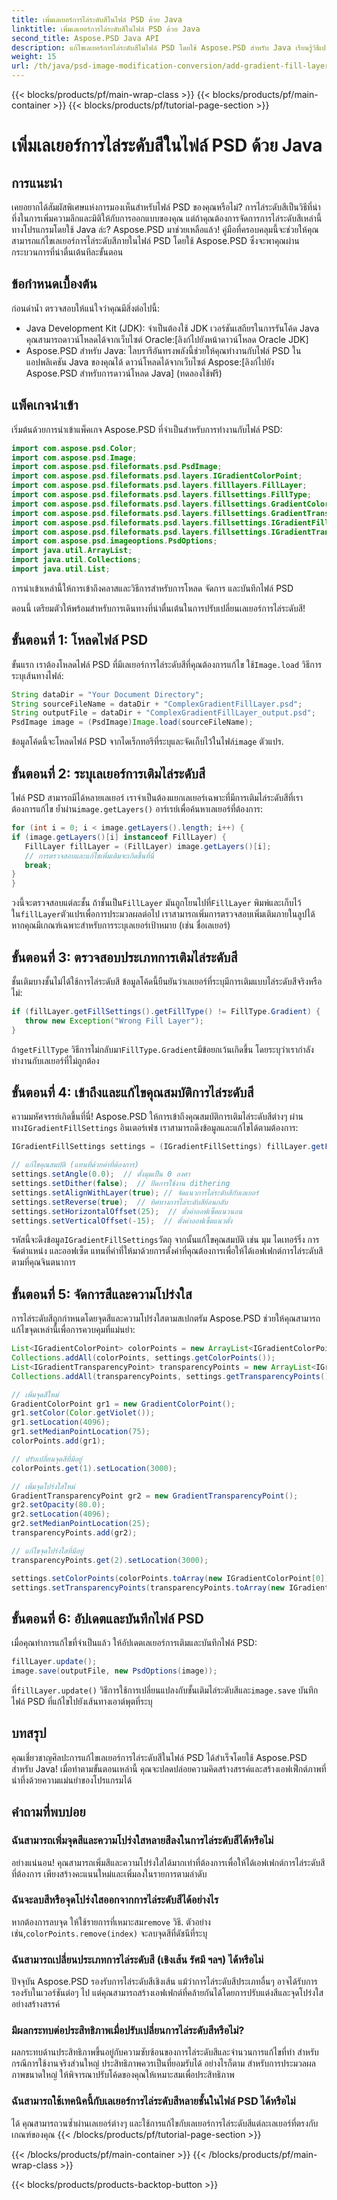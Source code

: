 ```yaml
---
title: เพิ่มเลเยอร์การไล่ระดับสีในไฟล์ PSD ด้วย Java
linktitle: เพิ่มเลเยอร์การไล่ระดับสีในไฟล์ PSD ด้วย Java
second_title: Aspose.PSD Java API
description: แก้ไขเลเยอร์การไล่ระดับสีในไฟล์ PSD โดยใช้ Aspose.PSD สำหรับ Java เรียนรู้วิธีเปลี่ยนสี ความโปร่งใส และคุณสมบัติการไล่ระดับสีอื่นๆ โดยทางโปรแกรม
weight: 15
url: /th/java/psd-image-modification-conversion/add-gradient-fill-layer-psd-files/
---
```


{{< blocks/products/pf/main-wrap-class >}}
{{< blocks/products/pf/main-container >}}
{{< blocks/products/pf/tutorial-page-section >}}

# เพิ่มเลเยอร์การไล่ระดับสีในไฟล์ PSD ด้วย Java

## การแนะนำ

เคยอยากได้สัมผัสพิเศษแห่งการมองเห็นสำหรับไฟล์ PSD ของคุณหรือไม่? การไล่ระดับสีเป็นวิธีที่น่าทึ่งในการเพิ่มความลึกและมิติให้กับการออกแบบของคุณ แต่ถ้าคุณต้องการจัดการการไล่ระดับสีเหล่านี้ทางโปรแกรมโดยใช้ Java ล่ะ? Aspose.PSD มาช่วยเหลือแล้ว! คู่มือที่ครอบคลุมนี้จะช่วยให้คุณสามารถแก้ไขเลเยอร์การไล่ระดับสีภายในไฟล์ PSD โดยใช้ Aspose.PSD ซึ่งจะพาคุณผ่านกระบวนการที่น่าตื่นเต้นทีละขั้นตอน

## ข้อกำหนดเบื้องต้น

ก่อนดำน้ำ ตรวจสอบให้แน่ใจว่าคุณมีสิ่งต่อไปนี้:

-  Java Development Kit (JDK): จำเป็นต้องใช้ JDK เวอร์ชันเสถียรในการรันโค้ด Java คุณสามารถดาวน์โหลดได้จากเว็บไซต์ Oracle:[ลิงก์ไปยังหน้าดาวน์โหลด Oracle JDK]
-  Aspose.PSD สำหรับ Java: ไลบรารีอันทรงพลังนี้ช่วยให้คุณทำงานกับไฟล์ PSD ในแอปพลิเคชัน Java ของคุณได้ ดาวน์โหลดได้จากเว็บไซต์ Aspose:[ลิงก์ไปยัง Aspose.PSD สำหรับการดาวน์โหลด Java] (ทดลองใช้ฟรี)

## แพ็คเกจนำเข้า

เริ่มต้นด้วยการนำเข้าแพ็คเกจ Aspose.PSD ที่จำเป็นสำหรับการทำงานกับไฟล์ PSD:

```java
import com.aspose.psd.Color;
import com.aspose.psd.Image;
import com.aspose.psd.fileformats.psd.PsdImage;
import com.aspose.psd.fileformats.psd.layers.IGradientColorPoint;
import com.aspose.psd.fileformats.psd.layers.filllayers.FillLayer;
import com.aspose.psd.fileformats.psd.layers.fillsettings.FillType;
import com.aspose.psd.fileformats.psd.layers.fillsettings.GradientColorPoint;
import com.aspose.psd.fileformats.psd.layers.fillsettings.GradientTransparencyPoint;
import com.aspose.psd.fileformats.psd.layers.fillsettings.IGradientFillSettings;
import com.aspose.psd.fileformats.psd.layers.fillsettings.IGradientTransparencyPoint;
import com.aspose.psd.imageoptions.PsdOptions;
import java.util.ArrayList;
import java.util.Collections;
import java.util.List;
```

การนำเข้าเหล่านี้ให้การเข้าถึงคลาสและวิธีการสำหรับการโหลด จัดการ และบันทึกไฟล์ PSD

ตอนนี้ เตรียมตัวให้พร้อมสำหรับการเดินทางที่น่าตื่นเต้นในการปรับเปลี่ยนเลเยอร์การไล่ระดับสี!

## ขั้นตอนที่ 1: โหลดไฟล์ PSD

 ขั้นแรก เราต้องโหลดไฟล์ PSD ที่มีเลเยอร์การไล่ระดับสีที่คุณต้องการแก้ไข ใช้`Image.load` วิธีการระบุเส้นทางไฟล์:

```java
String dataDir = "Your Document Directory";
String sourceFileName = dataDir + "ComplexGradientFillLayer.psd";
String outputFile = dataDir + "ComplexGradientFillLayer_output.psd";
PsdImage image = (PsdImage)Image.load(sourceFileName);
```

 ข้อมูลโค้ดนี้จะโหลดไฟล์ PSD จากไดเร็กทอรีที่ระบุและจัดเก็บไว้ในไฟล์`image` ตัวแปร.

## ขั้นตอนที่ 2: ระบุเลเยอร์การเติมไล่ระดับสี

 ไฟล์ PSD สามารถมีได้หลายเลเยอร์ เราจำเป็นต้องแยกเลเยอร์เฉพาะที่มีการเติมไล่ระดับสีที่เราต้องการแก้ไข ย้ำผ่าน`image.getLayers()` อาร์เรย์เพื่อค้นหาเลเยอร์ที่ต้องการ:

```java
for (int i = 0; i < image.getLayers().length; i++) {
if (image.getLayers()[i] instanceof FillLayer) {
   FillLayer fillLayer = (FillLayer) image.getLayers()[i];
   // การตรวจสอบและแก้ไขเพิ่มเติมจะเกิดขึ้นที่นี่
   break;
}
}
```

 วงนี้จะตรวจสอบแต่ละชั้น ถ้าชั้นเป็น`FillLayer` มันถูกโยนไปที่`FillLayer` พิมพ์และเก็บไว้ใน`fillLayer`ตัวแปรเพื่อการประมวลผลต่อไป เราสามารถเพิ่มการตรวจสอบเพิ่มเติมภายในลูปได้หากคุณมีเกณฑ์เฉพาะสำหรับการระบุเลเยอร์เป้าหมาย (เช่น ชื่อเลเยอร์)

## ขั้นตอนที่ 3: ตรวจสอบประเภทการเติมไล่ระดับสี

ชั้นเติมบางชั้นไม่ได้ใช้การไล่ระดับสี ข้อมูลโค้ดนี้ยืนยันว่าเลเยอร์ที่ระบุมีการเติมแบบไล่ระดับสีจริงหรือไม่:

```java
if (fillLayer.getFillSettings().getFillType() != FillType.Gradient) {
   throw new Exception("Wrong Fill Layer");
}
```

 ถ้า`getFillType` วิธีการไม่กลับมา`FillType.Gradient`มีข้อยกเว้นเกิดขึ้น โดยระบุว่าเรากำลังทำงานกับเลเยอร์ที่ไม่ถูกต้อง

## ขั้นตอนที่ 4: เข้าถึงและแก้ไขคุณสมบัติการไล่ระดับสี

 ความมหัศจรรย์เกิดขึ้นที่นี่! Aspose.PSD ให้การเข้าถึงคุณสมบัติการเติมไล่ระดับสีต่างๆ ผ่านทาง`IGradientFillSettings` อินเตอร์เฟซ เราสามารถดึงข้อมูลและแก้ไขได้ตามต้องการ:

```java
IGradientFillSettings settings = (IGradientFillSettings) fillLayer.getFillSettings();

// แก้ไขคุณสมบัติ (แทนที่ด้วยค่าที่ต้องการ)
settings.setAngle(0.0);  // ตั้งมุมเป็น 0 องศา
settings.setDither(false);  // ปิดการใช้งาน dithering
settings.setAlignWithLayer(true); // จัดแนวการไล่ระดับสีกับเลเยอร์
settings.setReverse(true);  // ทิศทางการไล่ระดับสีย้อนกลับ
settings.setHorizontalOffset(25);  // ตั้งค่าออฟเซ็ตแนวนอน
settings.setVerticalOffset(-15);  // ตั้งค่าออฟเซ็ตแนวตั้ง
```

 รหัสนี้จะดึงข้อมูล`IGradientFillSettings`วัตถุ จากนั้นแก้ไขคุณสมบัติ เช่น มุม ไดเทอร์ริ่ง การจัดตำแหน่ง และออฟเซ็ต แทนที่ค่าที่ให้มาด้วยการตั้งค่าที่คุณต้องการเพื่อให้ได้เอฟเฟกต์การไล่ระดับสีตามที่คุณจินตนาการ

## ขั้นตอนที่ 5: จัดการสีและความโปร่งใส

การไล่ระดับสีถูกกำหนดโดยจุดสีและความโปร่งใสตามสเปกตรัม Aspose.PSD ช่วยให้คุณสามารถแก้ไขจุดเหล่านี้เพื่อการควบคุมที่แม่นยำ:

```java
List<IGradientColorPoint> colorPoints = new ArrayList<IGradientColorPoint>();
Collections.addAll(colorPoints, settings.getColorPoints());
List<IGradientTransparencyPoint> transparencyPoints = new ArrayList<IGradientTransparencyPoint>();
Collections.addAll(transparencyPoints, settings.getTransparencyPoints());

// เพิ่มจุดสีใหม่
GradientColorPoint gr1 = new GradientColorPoint();
gr1.setColor(Color.getViolet());
gr1.setLocation(4096);
gr1.setMedianPointLocation(75);
colorPoints.add(gr1);

// ปรับเปลี่ยนจุดสีที่มีอยู่
colorPoints.get(1).setLocation(3000);

// เพิ่มจุดโปร่งใสใหม่
GradientTransparencyPoint gr2 = new GradientTransparencyPoint();
gr2.setOpacity(80.0);
gr2.setLocation(4096);
gr2.setMedianPointLocation(25);
transparencyPoints.add(gr2);

// แก้ไขจุดโปร่งใสที่มีอยู่
transparencyPoints.get(2).setLocation(3000);

settings.setColorPoints(colorPoints.toArray(new IGradientColorPoint[0]));
settings.setTransparencyPoints(transparencyPoints.toArray(new IGradientTransparencyPoint[0]));
```

## ขั้นตอนที่ 6: อัปเดตและบันทึกไฟล์ PSD

เมื่อคุณทำการแก้ไขที่จำเป็นแล้ว ให้อัปเดตเลเยอร์การเติมและบันทึกไฟล์ PSD:

```java
fillLayer.update();
image.save(outputFile, new PsdOptions(image));
```

 ที่`fillLayer.update()` วิธีการใช้การเปลี่ยนแปลงกับชั้นเติมไล่ระดับสีและ`image.save` บันทึกไฟล์ PSD ที่แก้ไขไปยังเส้นทางเอาต์พุตที่ระบุ

## บทสรุป

คุณเชี่ยวชาญศิลปะการแก้ไขเลเยอร์การไล่ระดับสีในไฟล์ PSD ได้สำเร็จโดยใช้ Aspose.PSD สำหรับ Java! เมื่อทำตามขั้นตอนเหล่านี้ คุณจะปลดปล่อยความคิดสร้างสรรค์และสร้างเอฟเฟ็กต์ภาพที่น่าทึ่งด้วยความแม่นยำของโปรแกรมได้

## คำถามที่พบบ่อย

### ฉันสามารถเพิ่มจุดสีและความโปร่งใสหลายสีลงในการไล่ระดับสีได้หรือไม่
อย่างแน่นอน! คุณสามารถเพิ่มสีและความโปร่งใสได้มากเท่าที่ต้องการเพื่อให้ได้เอฟเฟกต์การไล่ระดับสีที่ต้องการ เพียงสร้างคะแนนใหม่และเพิ่มลงในรายการตามลำดับ

### ฉันจะลบสีหรือจุดโปร่งใสออกจากการไล่ระดับสีได้อย่างไร
 หากต้องการลบจุด ให้ใช้รายการที่เหมาะสม`remove` วิธี. ตัวอย่างเช่น,`colorPoints.remove(index)` จะลบจุดสีที่ดัชนีที่ระบุ

### ฉันสามารถเปลี่ยนประเภทการไล่ระดับสี (เชิงเส้น รัศมี ฯลฯ) ได้หรือไม่
ปัจจุบัน Aspose.PSD รองรับการไล่ระดับสีเชิงเส้น แม้ว่าการไล่ระดับสีประเภทอื่นๆ อาจได้รับการรองรับในเวอร์ชันต่อๆ ไป แต่คุณสามารถสร้างเอฟเฟกต์ที่คล้ายกันได้โดยการปรับแต่งสีและจุดโปร่งใสอย่างสร้างสรรค์

### มีผลกระทบต่อประสิทธิภาพเมื่อปรับเปลี่ยนการไล่ระดับสีหรือไม่?
ผลกระทบด้านประสิทธิภาพขึ้นอยู่กับความซับซ้อนของการไล่ระดับสีและจำนวนการแก้ไขที่ทำ สำหรับกรณีการใช้งานจริงส่วนใหญ่ ประสิทธิภาพควรเป็นที่ยอมรับได้ อย่างไรก็ตาม สำหรับการประมวลผลภาพขนาดใหญ่ ให้พิจารณาปรับโค้ดของคุณให้เหมาะสมเพื่อประสิทธิภาพ

### ฉันสามารถใช้เทคนิคนี้กับเลเยอร์การไล่ระดับสีหลายชั้นในไฟล์ PSD ได้หรือไม่
ได้ คุณสามารถวนซ้ำผ่านเลเยอร์ต่างๆ และใช้การแก้ไขกับเลเยอร์การไล่ระดับสีแต่ละเลเยอร์ที่ตรงกับเกณฑ์ของคุณ
{{< /blocks/products/pf/tutorial-page-section >}}

{{< /blocks/products/pf/main-container >}}
{{< /blocks/products/pf/main-wrap-class >}}

{{< blocks/products/products-backtop-button >}}
